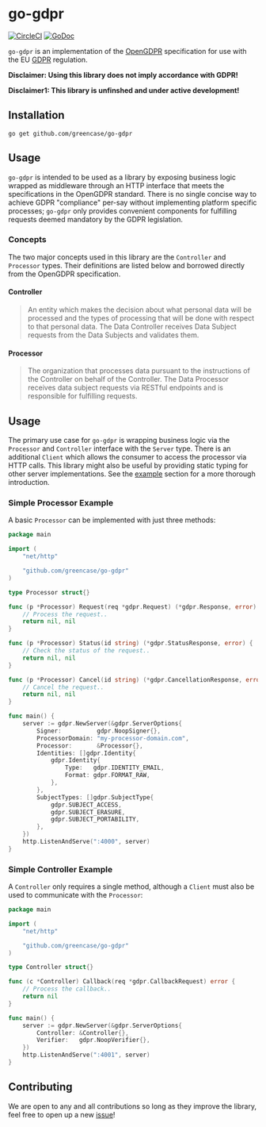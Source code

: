 # go-gdpr
[![CircleCI](https://circleci.com/gh/greencase/go-gdpr/tree/master.svg?style=svg)](https://circleci.com/gh/greencase/go-gdpr/tree/master)
[![GoDoc](https://godoc.org/github.com/greencase/go-gdpr?status.svg)](https://godoc.org/github.com/greencase/go-gdpr)

`go-gdpr` is an implementation of the [OpenGDPR](https://www.opengdpr.org) specification for use with the EU [GDPR](https://www.eugdpr.org/) regulation. 

**Disclaimer: Using this library does not imply accordance with GDPR!**

**Disclaimer1: This library is unfinshed and under active development!**

## Installation


    go get github.com/greencase/go-gdpr


## Usage

`go-gdpr` is intended to be used as a library by exposing business logic wrapped as middleware through an HTTP interface that meets the specifications in the OpenGDPR standard. There is no single concise way to achieve GDPR "compliance" per-say without implementing platform specific processes; `go-gdpr` only provides convenient components for fulfilling requests deemed mandatory by the GDPR legislation.


### Concepts

The two major concepts used in this library are the  `Controller` and `Processor` types. Their definitions are listed below and borrowed directly from the OpenGDPR specification.

#### Controller

> An entity which makes the decision about what personal data  will be processed and the types of processing that will be done with respect to that personal data. The Data Controller receives Data Subject requests from the Data Subjects and validates them. 

#### Processor

> The organization that processes data pursuant to the instructions of the Controller on behalf of the Controller. The Data Processor receives data subject requests via RESTful endpoints and is responsible for fulfilling requests.

## Usage

The primary use case for `go-gdpr` is wrapping business logic via the `Processor` and `Controller` interface with the `Server` type. There is an additional `Client` which allows the consumer to access the processor via HTTP calls. This library might also be useful by providing static typing for other server implementations. See the [example](https://github.com/greencase/go-gdpr/tree/master/example) section for a more thorough introduction.

### Simple Processor Example

A basic `Processor` can be implemented with just three methods:

```go
package main

import (
	"net/http"

	"github.com/greencase/go-gdpr"
)

type Processor struct{}

func (p *Processor) Request(req *gdpr.Request) (*gdpr.Response, error) {
	// Process the request..
	return nil, nil
}

func (p *Processor) Status(id string) (*gdpr.StatusResponse, error) {
	// Check the status of the request..
	return nil, nil
}

func (p *Processor) Cancel(id string) (*gdpr.CancellationResponse, error) {
	// Cancel the request..
	return nil, nil
}

func main() {
	server := gdpr.NewServer(&gdpr.ServerOptions{
		Signer:          gdpr.NoopSigner{},
		ProcessorDomain: "my-processor-domain.com",
		Processor:       &Processor{},
		Identities: []gdpr.Identity{
			gdpr.Identity{
				Type:   gdpr.IDENTITY_EMAIL,
				Format: gdpr.FORMAT_RAW,
			},
		},
		SubjectTypes: []gdpr.SubjectType{
			gdpr.SUBJECT_ACCESS,
			gdpr.SUBJECT_ERASURE,
			gdpr.SUBJECT_PORTABILITY,
		},
	})
	http.ListenAndServe(":4000", server)
}
```

### Simple Controller Example

A `Controller` only requires a single method, although a `Client` must also be used to communicate with the `Processor`:

```go
package main

import (
	"net/http"

	"github.com/greencase/go-gdpr"
)

type Controller struct{}

func (c *Controller) Callback(req *gdpr.CallbackRequest) error {
	// Process the callback..
	return nil
}

func main() {
	server := gdpr.NewServer(&gdpr.ServerOptions{
		Controller: &Controller{},
		Verifier:   gdpr.NoopVerifier{},
	})
	http.ListenAndServe(":4001", server)
}
```

## Contributing

We are open to any and all contributions so long as they improve the library, feel free to open up a new [issue](https://github.com/greencase/go-gdpr/issues)!



